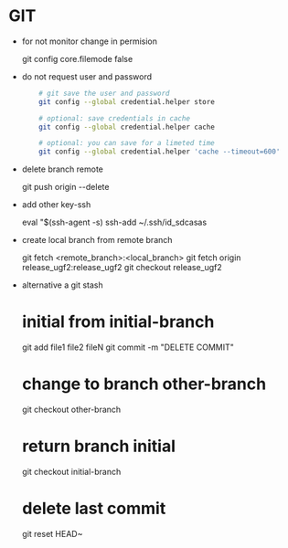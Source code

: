 GIT
===

* for not monitor change in permision


    git config core.filemode false

* do not request user and password 

    ```bash
        # git save the user and password 
        git config --global credential.helper store

        # optional: save credentials in cache 
        git config --global credential.helper cache

        # optional: you can save for a limeted time
        git config --global credential.helper 'cache --timeout=600'
    ```

* delete branch remote

    git push origin --delete


* add other key-ssh

    eval "$(ssh-agent -s)
    ssh-add ~/.ssh/id_sdcasas  

* create local branch from remote branch

    git fetch <remote> <remote_branch>:<local_branch>
    git fetch origin release_ugf2:release_ugf2
    git checkout release_ugf2

* alternative a git stash

    # initial from initial-branch
    git add file1 file2 fileN
    git commit -m "DELETE COMMIT"
    # change to branch other-branch
    git checkout other-branch

    # return branch initial
    git checkout initial-branch
    # delete last commit
    git reset HEAD~